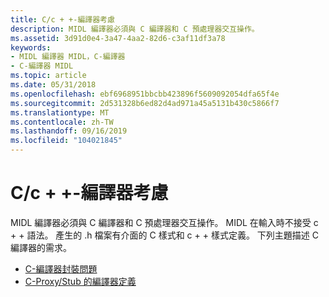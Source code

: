 ```yaml
---
title: C/c + +-編譯器考慮
description: MIDL 編譯器必須與 C 編譯器和 C 預處理器交互操作。
ms.assetid: 3d91d0e4-3a47-4aa2-82d6-c3af11df3a78
keywords:
- MIDL 編譯器 MIDL，C-編譯器
- C-編譯器 MIDL
ms.topic: article
ms.date: 05/31/2018
ms.openlocfilehash: ebf6968951bbcbb423896f5609092054dfa65f4e
ms.sourcegitcommit: 2d531328b6ed82d4ad971a45a5131b430c5866f7
ms.translationtype: MT
ms.contentlocale: zh-TW
ms.lasthandoff: 09/16/2019
ms.locfileid: "104021845"
---
```

# <a name="cc-compiler-considerations"></a>C/c + +-編譯器考慮

MIDL 編譯器必須與 C 編譯器和 C 預處理器交互操作。 MIDL 在輸入時不接受 c + + 語法。 產生的 .h 檔案有介面的 C 樣式和 c + + 樣式定義。 下列主題描述 C 編譯器的需求。

-   [C-編譯器封裝問題](c-compiler-packing-issues.md)
-   [C-Proxy/Stub 的編譯器定義](c-compiler-definitions-for-proxy-stubs.md)

 

 




